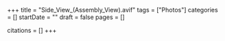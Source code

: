 +++
title = "Side_View_(Assembly_View).avif"
tags = ["Photos"]
categories = []
startDate = ""
draft = false
pages = []

citations = []
+++
